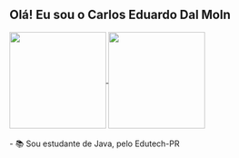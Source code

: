 ## Olá! Eu sou o Carlos Eduardo Dal Moln

<div>
  <a href="https://github.com/cadu-molin">
  <img align="center" height="170em" src="https://github-readme-stats.vercel.app/api?username=cadu-molin&show_icons=true&theme=gotham&include_all_commits=true&count_private=true&"     style="max-width:100%;">
  <a href="https://github.com/cadu-molin">
  <img align="center" height="170em" src="https://github-readme-stats.vercel.app/api/top-langs/?username=cadu-molin&layout=compact&langs_count=7&theme=gotham" style="max
  width:100%;">
  </a>
</div>
 <br>
 - 📚 Sou estudante de Java, pelo Edutech-PR
